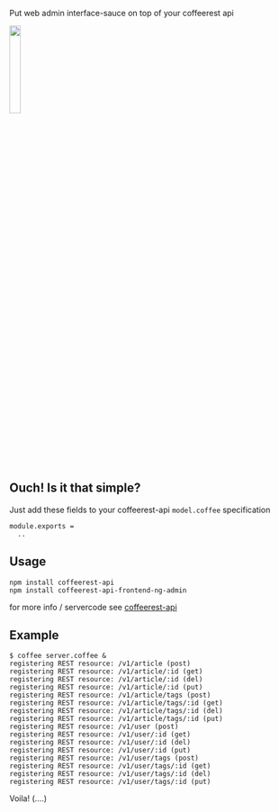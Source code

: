 Put web admin interface-sauce on top of your coffeerest api

<img alt="" src="https://github.com/coderofsalvation/coffeerest-api/raw/master/coffeerest.png" width="20%" />

## Ouch! Is it that simple?

Just add these fields to your coffeerest-api `model.coffee` specification 

    module.exports = 
      ..

## Usage 

    npm install coffeerest-api
    npm install coffeerest-api-frontend-ng-admin 

for more info / servercode see [coffeerest-api](https://www.npmjs.com/package/coffeerest-api)

## Example 


    $ coffee server.coffee &
    registering REST resource: /v1/article (post)
    registering REST resource: /v1/article/:id (get)
    registering REST resource: /v1/article/:id (del)
    registering REST resource: /v1/article/:id (put)
    registering REST resource: /v1/article/tags (post)
    registering REST resource: /v1/article/tags/:id (get)
    registering REST resource: /v1/article/tags/:id (del)
    registering REST resource: /v1/article/tags/:id (put)
    registering REST resource: /v1/user (post)
    registering REST resource: /v1/user/:id (get)
    registering REST resource: /v1/user/:id (del)
    registering REST resource: /v1/user/:id (put)
    registering REST resource: /v1/user/tags (post)
    registering REST resource: /v1/user/tags/:id (get)
    registering REST resource: /v1/user/tags/:id (del)
    registering REST resource: /v1/user/tags/:id (put)

Voila! (....)

